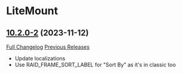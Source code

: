 # LiteMount

## [10.2.0-2](https://github.com/xod-wow/LiteMount/tree/10.2.0-2) (2023-11-12)
[Full Changelog](https://github.com/xod-wow/LiteMount/compare/10.2.0-1...10.2.0-2) [Previous Releases](https://github.com/xod-wow/LiteMount/releases)

- Update localizations  
- Use RAID\_FRAME\_SORT\_LABEL for "Sort By" as it's in classic too  
